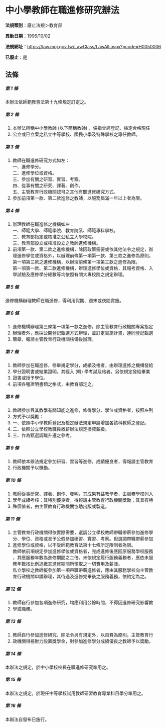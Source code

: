 # 中小學教師在職進修研究辦法

**法規類別**：廢止法規＞教育部

**異動日期**：1996/10/02  

**法規網址**：https://law.moj.gov.tw/LawClass/LawAll.aspx?pcode=H0050006

**已廢止**：是



## 法條
##### 第 1 條
本辦法依師範教育法第十九條規定訂定之。

##### 第 2 條
1. 本辦法所稱中小學教師 (以下簡稱教師) ，係指曾經登記、檢定合格現任
1. 公立或已立案之私立中等學校、國民小學及特殊學校之專任教師。

##### 第 3 條
1. 教師在職進修研究方式如左：  
一、進修學分。  
二、進修學位或資格。  
三、參加有關之研習、實習、考察。  
四、從事有關之研究、譯著、創作。  
五、主管教育行政機關認可之其他有關進修研究方式。
1. 參加前項第一款、第二款進修之教師，以服務屆滿一年以上者為限。

##### 第 4 條
1. 辦理教師在職進修之機構如左：  
一、師範大學、師範學院、教育院系、師範專科學校。  
二、教育部指定或核准之公私立大學校院。  
三、教育部設立或核准設立之教師進修機構。
1. 前項第一款、第二款之進修機構，除因政策需要或依其他法令之規定，辦  
理進修學位或資格外，以辦理前條第一項第一款、第三款之進修為原則。  
第一項第三款之進修機構，以辦理前條第一項第三款之進修為限。  
第一項第一款、第二款進修機構，辦理進修學位或資格，其報考資格、入  
學試驗及應修學分總數等均依照有關大專校院之規定辦理。

##### 第 5 條
進修機構辦理教師在職進修，得利用假期、週末或夜間實施。

##### 第 6 條
1. 進修機構辦理第三條第一項第一款之進修，除主管教育行政機關專案指定
1. 辦理者外，應採公開登記甄選方式辦理，並訂定實施計畫，連同登記甄選
1. 簡章，報請主管教育行政機關核備後辦理。

##### 第 7 條
1. 教師參加在職進修，修畢規定學分，成績及格者，由辦理進修之機構發給
1. 學分證明書或結業證明。其經入 (轉) 學考試及格者，另依規定發給畢業
1. 證書或授予學位。
1. 前項各種證明書類之格式，由教育部定之。

##### 第 8 條
1. 教師參加與其教學有關知能之進修，修得學分、學位或資格者，按照左列
1. 方式予以獎勵：
1. 一、依照中小學教師登記及檢定辦法規定申請增加各該科教師之登記。
1. 二、依照公立學校教職員敘薪辦法規定換敘薪級。
1. 三、作為甄選調職升遷之參考。

##### 第 9 條
1. 教師依本辦法規定參加研習、實習等進修，成績優良者，得報請主管教育
1. 行政機關予以獎勵。

##### 第 10 條
1. 教師從事研究、譯著、創作、發明，其成果有益教學者，由服務學校列入
1. 學年成績考核；其特別優良者，得報請主管教育行政機關獎勵；其具有特
1. 殊價值者，由主管教育行政機關協助出版或製造。

##### 第 11 條
1. 主管教育行政機關得依實際需要，選調公立學校教師帶職帶薪參加進修學  
分、學位、資格或准予公假參加研習、實習、考察。但選調帶職帶薪參加
1. 進修學位或資格，以不受師範教育法第十七條所定限制者為限。  
教師依前項規定參加進修學位或資格者，完成進修後應回原服務學校服務  
，其應服務年數為進修期間之二倍。未依規定履行服務義務者，應依未服  
務年數按比例追繳其進修期間所領取之一切費用及薪津。  
私立學校之教師擬參加第一項帶職帶薪進修者，應由其服務學校向主管教  
育行政機關申請辦理，其待遇及進修完畢後之服務義務，依約定為之。

##### 第 12 條
1. 教師自行參加各項進修研究，均應利用公餘時間，不得因進修研究影響教
1. 學或職務。

##### 第 13 條
1. 教師自行參加進修研究，除法令另有規定外，以自費為原則。主管教育行
1. 政機關得視財力設置獎學金，對參加進修學分成績優良之教師予以獎勵。

##### 第 14 條
本辦法之規定，於中小學校校長在職進修研究準用之。

##### 第 15 條
本辦法之規定，於現任中等學校試用教師研習教育專業科目學分準用之。

##### 第 16 條
本辦法自發布日施行。


